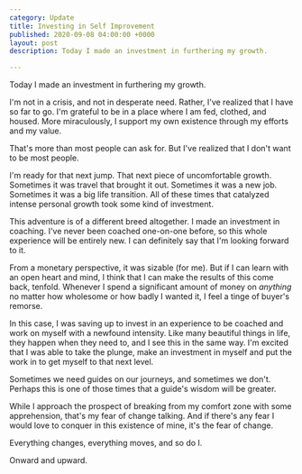 ```yaml
---
category: Update
title: Investing in Self Improvement
published: 2020-09-08 04:00:00 +0000
layout: post
description: Today I made an investment in furthering my growth.

---
```

Today I made an investment in furthering my growth.

I'm not in a crisis, and not in desperate need. Rather, I've realized that I have so far to go. I'm grateful to be in a place where I am fed, clothed, and housed. More miraculously, I support my own existence through my efforts and my value.

That's more than most people can ask for. But I've realized that I don't want to be most people.

I'm ready for that next jump. That next piece of uncomfortable growth. Sometimes it was travel that brought it out. Sometimes it was a new job. Sometimes it was a big life transition. All of these times that catalyzed intense personal growth took some kind of investment.

This adventure is of a different breed altogether. I made an investment in coaching. I've never been coached one-on-one before, so this whole experience will be entirely new. I can definitely say that I'm looking forward to it.

From a monetary perspective, it was sizable (for me). But if I can learn with an open heart and mind, I think that I can make the results of this come back, tenfold. Whenever I spend a significant amount of money on _anything_ no matter how wholesome or how badly I wanted it, I feel a tinge of buyer's remorse.

In this case, I was saving up to invest in an experience to be coached and work on myself with a newfound intensity. Like many beautiful things in life, they happen when they need to, and I see this in the same way. I'm excited that I was able to take the plunge, make an investment in myself and put the work in to get myself to that next level.

Sometimes we need guides on our journeys, and sometimes we don't. Perhaps this is one of those times that a guide's wisdom will be greater.

While I approach the prospect of breaking from my comfort zone with some apprehension, that's my fear of change talking. And if there's any fear I would love to conquer in this existence of mine, it's the fear of change.

Everything changes, everything moves, and so do I.

Onward and upward.